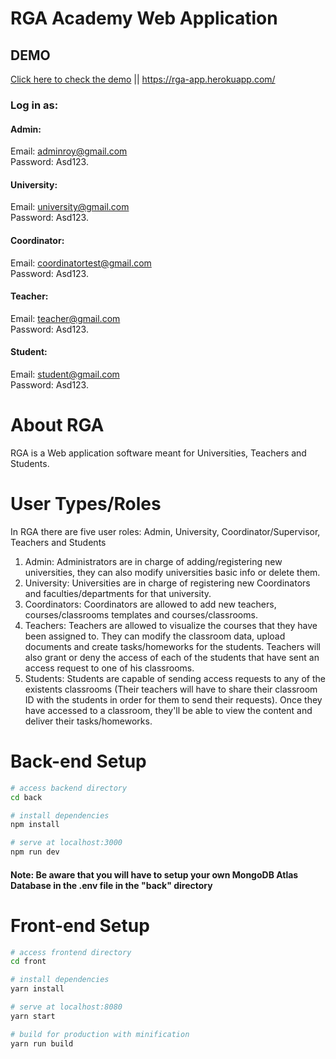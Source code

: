 # RGA Academy Web Application
## DEMO 
[Click here to check the demo](https://rga-app.herokuapp.com/)  ||  https://rga-app.herokuapp.com/ 

### Log in as: 

#### Admin:
Email: adminroy@gmail.com\
Password: Asd123.

#### University:
Email: university@gmail.com\
Password: Asd123.

#### Coordinator:
Email: coordinatortest@gmail.com\
Password: Asd123.

#### Teacher:
Email: teacher@gmail.com\
Password: Asd123.

#### Student:
Email: student@gmail.com\
Password: Asd123.


# About RGA
RGA is a Web application software meant for Universities, Teachers and Students.

# User Types/Roles
In RGA there are five user roles: Admin, University, Coordinator/Supervisor, Teachers and Students

1. Admin: Administrators are in charge of adding/registering new universities, they can also modify universities basic info or delete them. 
2. University: Universities are in charge of registering new Coordinators and faculties/departments for that university.
3. Coordinators: Coordinators are allowed to add new teachers, courses/classrooms templates and courses/classrooms.
4. Teachers: Teachers are allowed to visualize the courses that they have been assigned to. They can modify the classroom data, upload documents and create tasks/homeworks for the students. Teachers will also grant or deny the access of each of the students that have sent an access request to one of his classrooms.
5. Students: Students are capable of sending access requests to any of the existents classrooms (Their teachers will have to share their classroom ID with the students in order for them to send their requests). Once they have accessed to a classroom, they'll be able to view the content and deliver their tasks/homeworks.  


# Back-end Setup

``` bash
# access backend directory
cd back

# install dependencies
npm install

# serve at localhost:3000
npm run dev


``` 
#### Note: Be aware that you will have to setup your own MongoDB Atlas Database in the .env file in the "back" directory


# Front-end Setup

``` bash
# access frontend directory
cd front

# install dependencies
yarn install

# serve at localhost:8080
yarn start

# build for production with minification
yarn run build

``` 

